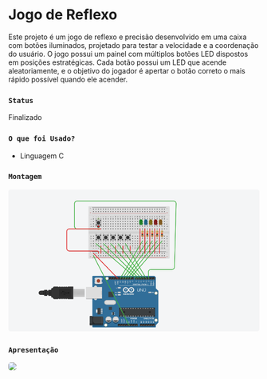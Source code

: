 # Jogo de Reflexo

Este projeto é um jogo de reflexo e precisão desenvolvido em uma caixa com botões iluminados, projetado para testar a velocidade e a coordenação do usuário. O jogo possui um painel com múltiplos botões LED dispostos em posições estratégicas. Cada botão possui um LED que acende aleatoriamente, e o objetivo do jogador é apertar o botão correto o mais rápido possível quando ele acender.

### `Status`

Finalizado

### `O que foi Usado?`

- Linguagem C

### `Montagem`

<div style="width:100%;display:flex;flex-wrap:wrap">
   <div style="width:100%;">
     <img src="esquema.png" style="border-radius:5px"/>
   </div>
<div>

### `Apresentação`

<div style="width:100%;display:flex;flex-wrap:wrap">
   <div style="width:100%;">
     <img src="GIF.gif" style="border-radius:5px"/>
   </div>
<div>

<!-- <br>
- [www.themoviedb.org](www.themoviedb.org)
<br>
- [www.themoviedb.org](http://warezcdn.com/) -->

